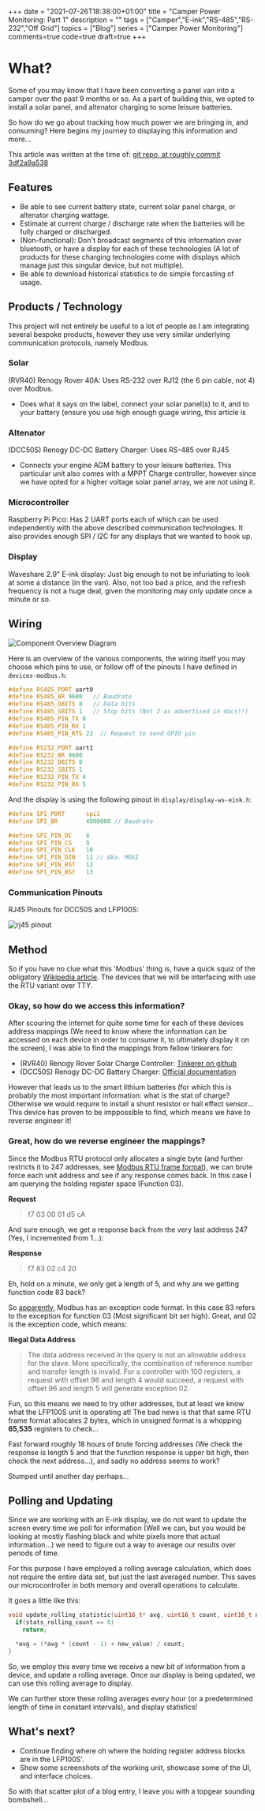 +++
date = "2021-07-26T18:38:00+01:00"
title = "Camper Power Monitoring: Part 1"
description = ""
tags = ["Camper","E-ink","RS-485","RS-232","Off Grid"]
topics = ["Blog"]
series = ["Camper Power Monitoring"]
comments=true
code=true
draft=true
+++

# What?

Some of you may know that I have been converting a panel van into a camper over the past 9 months or so. As a part of building this, we opted to install a solar panel, and altenator charging to some leisure batteries.

So how do we go about tracking how much power we are bringing in, and consuming? Here begins my journey to displaying this information and more...

This article was written at the time of: [git repo, at roughly commit 3df2a9a538](https://github.com/Tiggilyboo/vanny-hub/commit/3df2a9a53831a1d05675214de9160693893fbb2e)

## Features

- Be able to see current battery state, current solar panel charge, or altenator charging wattage.
- Estimate at current charge / discharge rate when the batteries will be fully charged or discharged.
- (Non-functional): Don't broadcast segments of this information over bluetooth, or have a display for each of these technologies (A lot of products for these charging technologies come with displays which manage just this singular device, but not multiple).
- Be able to download historical statistics to do simple forcasting of usage.

## Products / Technology

This project will not entirely be useful to a lot of people as I am integrating several bespoke products, however they use very similar underlying communication protocols, namely Modbus.

### Solar 

(RVR40) Renogy Rover 40A: Uses RS-232 over RJ12 (the 6 pin cable, not 4) over Modbus.

- Does what it says on the label, connect your solar panel(s) to it, and to your battery (ensure you use high enough guage wiring, this article is 

### Altenator

(DCC50S) Renogy DC-DC Battery Charger: Uses RS-485 over RJ45

- Connects your engine AGM battery to your leisure batteries. This particular unit also comes with a MPPT Charge controller, however since we have opted for a higher voltage solar panel array, we are not using it.

### Microcontroller

Raspberry Pi Pico: Has 2 UART ports each of which can be used independently with the above described communication technologies. It also provides enough SPI / I2C for any displays that we wanted to hook up.

### Display

Waveshare 2.9" E-ink display: Just big enough to not be infuriating to look at some a distance (in the van). Also, not too bad a price, and the refresh frequency is not a huge deal, given the monitoring may only update once a minute or so.

## Wiring

![Component Overview Diagram](http://simonwillshire.com/public/images/vanny-components-overview.svg)

Here is an overview of the various components, the wiring itself you may choose which pins to use, or follow off of the pinouts I have defined in ``devices-modbus.h``: 

```c
#define RS485_PORT uart0
#define RS485_BR 9600   // Baudrate
#define RS485_DBITS 8   // Data bits
#define RS485_SBITS 1   // Stop bits (Not 2 as advertised in docs!!)
#define RS485_PIN_TX 0
#define RS485_PIN_RX 1
#define RS485_PIN_RTS 22  // Request to send GPIO pin 

#define RS232_PORT uart1
#define RS232_BR 9600
#define RS232_DBITS 8
#define RS232_SBITS 1
#define RS232_PIN_TX 4
#define RS232_PIN_RX 5
```

And the display is using the following pinout in ``display/display-ws-eink.h``:

```c
#define SPI_PORT      spi1
#define SPI_BR        4000000 // Baudrate

#define SPI_PIN_DC    8
#define SPI_PIN_CS    9
#define SPI_PIN_CLK   10
#define SPI_PIN_DIN   11 // Aka. MOSI
#define SPI_PIN_RST   12
#define SPI_PIN_BSY   13
```

### Communication Pinouts

RJ45 Pinouts for DCC50S and LFP100S:

![rj45 pinout](https://www.t6forum.com/attachments/rj45-pinout-png.72290/)

## Method

So if you have no clue what this 'Modbus' thing is, have a quick squiz of the obligatory [Wikipedia article](https://en.wikipedia.org/wiki/Modbus). The devices that we will be interfacing with use the RTU variant over TTY. 

### Okay, so how do we access this information?

After scouring the internet for quite some time for each of these devices address mappings (We need to know where the information can be accessed on each device in order to consume it, to ultimately display it on the screen), I was able to find the mappings from fellow tinkerers for:

- (RVR40) Renogy Rover Solar Charge Controller: [Tinkerer on github](https://github.com/KyleJamesWalker/renogy_rover/blob/master/reference/ROVER%20MODBUS.pdf) 
- (DCC50S) Renogy DC-DC Battery Charger: [Official documentation](https://support.renogy.com/helpdesk/attachments/35092136259)

However that leads us to the smart lithium batteries (for which this is probably the most important information: what is the stat of charge? Otherwise we would require to install a shunt resistor or hall effect sensor... This device has proven to be imppossible to find, which means we have to reverse engineer it!

### Great, how do we reverse engineer the mappings?

Since the Modbus RTU protocol only allocates a single byte (and further restricts it to 247 addresses, see [Modbus RTU frame format](https://en.wikipedia.org/wiki/Modbus#Modbus_RTU_frame_format_(primarily_used_on_asynchronous_serial_data_lines_like_RS-485/EIA-485))), we can brute force each unit address and see if any response comes back. In this case I am querying the holding register space (Function 03).

**Request**

> f7 03 00 01 d5 cA

And sure enough, we get a response back from the very last address 247 (Yes, I incremented from 1...):

**Response**

> f7 83 02 c4 20

Eh, hold on a minute, we only get a length of 5, and why are we getting function code 83 back?

So [apparently](http://www.simplymodbus.ca/exceptions.htm), Modbus has an exception code format. In this case 83 refers to the exception for function 03 (Most significant bit set high). Great, and 02 is the exception code, which means:

**Illegal Data Address**

> The data address received in the query is not an allowable address for the slave. More specifically, the combination of reference number and transfer length is invalid. For a controller with 100 registers, a request with offset 96 and length 4 would succeed, a request with offset 96 and length 5 will generate exception 02.

Fun, so this means we need to try other addresses, but at least we know what the LFP100S unit is operating at! The bad news is that that same RTU frame format allocates 2 bytes, which in unsigned format is a whopping **65,535** registers to check...

Fast forward roughly 18 hours of brute forcing addresses (We check the response is length 5 and that the function response is upper bit high, then check the next address...), and sadly no address seems to work?

Stumped until another day perhaps...

## Polling and Updating

Since we are working with an E-ink display, we do not want to update the screen every time we poll for information (Well we can, but you would be looking at mostly flashing black and white pixels more that actual information...) we need to figure out a way to average our results over periods of time.

For this purpose I have employed a rolling average calculation, which does not require the entire data set, but just the last averaged number. This saves our microcontroller in both memory and overall operations to calculate.

It goes a little like this:

```c
void update_rolling_statistic(uint16_t* avg, uint16_t count, uint16_t new_value) {
  if(stats_rolling_count == 0)
    return;

  *avg = (*avg * (count - 1) + new_value) / count;
}
```

So, we employ this every time we receive a new bit of information from a device, and update a rolling average. Once our display is being updated, we can use this rolling average to display.

We can further store these rolling averages every hour (or a predetermined length of time in constant intervals), and display statistics!

## What's next?

- Continue finding where oh where the holding register address blocks are in the LFP100S'.
- Show some screenshots of the working unit, showcase some of the UI, and interface choices.

So with that scatter plot of a blog entry, I leave you with a topgear sounding bombshell...
